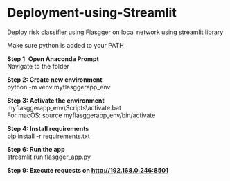 # Deployment-using-Streamlit

Deploy risk classifier using Flasgger on local network using streamlit library

Make sure python is added to your PATH</b>

<b>Step 1: Open Anaconda Prompt<br></b>
Navigate to the folder

<b>Step 2: Create new environment<br></b>
python -m venv myflasggerapp_env

<b>Step 3: Activate the environment<br></b>
myflasggerapp_env\Scripts\activate.bat<br>
For macOS: source myflasggerapp_env/bin/activate

<b>Step 4: Install requirements<br></b>
pip install -r requirements.txt

<b>Step 6: Run the app <br></b>
streamlit run flasgger_app.py

<b>Step 9: Execute requests on http://192.168.0.246:8501<br></b>


